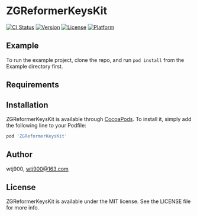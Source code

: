 # ZGReformerKeysKit

[![CI Status](https://img.shields.io/travis/wtj900/ZGReformerKeysKit.svg?style=flat)](https://travis-ci.org/wtj900/ZGReformerKeysKit)
[![Version](https://img.shields.io/cocoapods/v/ZGReformerKeysKit.svg?style=flat)](https://cocoapods.org/pods/ZGReformerKeysKit)
[![License](https://img.shields.io/cocoapods/l/ZGReformerKeysKit.svg?style=flat)](https://cocoapods.org/pods/ZGReformerKeysKit)
[![Platform](https://img.shields.io/cocoapods/p/ZGReformerKeysKit.svg?style=flat)](https://cocoapods.org/pods/ZGReformerKeysKit)

## Example

To run the example project, clone the repo, and run `pod install` from the Example directory first.

## Requirements

## Installation

ZGReformerKeysKit is available through [CocoaPods](https://cocoapods.org). To install
it, simply add the following line to your Podfile:

```ruby
pod 'ZGReformerKeysKit'
```

## Author

wtj900, wtj900@163.com

## License

ZGReformerKeysKit is available under the MIT license. See the LICENSE file for more info.
